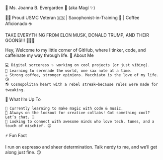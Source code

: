 🌸 Ms. Joanna B. Evergarden 🌸 (aka Magí ✨)

🏳️‍⚧️ Proud USMC Veteran 🇺🇸 | Saxophonist-in-Training 🎷 | Coffee Aficionado ☕

TAKE EVERYTHING FROM ELON MUSK, DONALD TRUMP, AND THEIR GOONS!!! 🖤🖤🖤

Hey, Welcome to my little corner of GitHub, where I tinker, code, and caffeinate my way through life.
💖 About Me

    💻 Digital sorceress ✨ working on cool projects (or just vibing).
    🎷 Learning to serenade the world, one sax note at a time.
    ☕ Strong coffee, stronger opinions. Macchiato is the love of my life. 😘
    🌎 Cosmopolitan heart with a rebel streak—because rules were made for tweaking.

🌟 What I’m Up To

    🌱 Currently learning to make magic with code & music.
    👀 Always on the lookout for creative collabs! Got something cool? Let’s chat. 💌
    💞 Looking to connect with awesome minds who love tech, tunes, and a touch of mischief. 😉

⚡ Fun Fact

I run on espresso and sheer determination. Talk nerdy to me, and we’ll get along just fine. 😏
